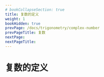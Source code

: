 ```yaml
---
# bookCollapseSection: true
title: 复数的定义
weight: 1
bookHidden: true
prevPage: /docs/trigonometry/complex-number
prevPageTitle: 复数
nextPage: 
nextPageTitle: 
---
```


# 复数的定义


